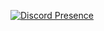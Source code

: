 [![Discord Presence](https://lanyard.cnrad.dev/api/754270824504229949?bg=010512)](https://discord.com/users/754270824504229949)
